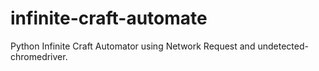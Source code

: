 # infinite-craft-automate
Python Infinite Craft Automator using Network Request and undetected-chromedriver.
